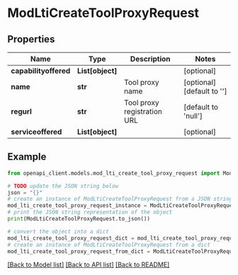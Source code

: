 # ModLtiCreateToolProxyRequest


## Properties

Name | Type | Description | Notes
------------ | ------------- | ------------- | -------------
**capabilityoffered** | **List[object]** |  | [optional] 
**name** | **str** | Tool proxy name | [optional] [default to '']
**regurl** | **str** | Tool proxy registration URL | [default to 'null']
**serviceoffered** | **List[object]** |  | [optional] 

## Example

```python
from openapi_client.models.mod_lti_create_tool_proxy_request import ModLtiCreateToolProxyRequest

# TODO update the JSON string below
json = "{}"
# create an instance of ModLtiCreateToolProxyRequest from a JSON string
mod_lti_create_tool_proxy_request_instance = ModLtiCreateToolProxyRequest.from_json(json)
# print the JSON string representation of the object
print(ModLtiCreateToolProxyRequest.to_json())

# convert the object into a dict
mod_lti_create_tool_proxy_request_dict = mod_lti_create_tool_proxy_request_instance.to_dict()
# create an instance of ModLtiCreateToolProxyRequest from a dict
mod_lti_create_tool_proxy_request_from_dict = ModLtiCreateToolProxyRequest.from_dict(mod_lti_create_tool_proxy_request_dict)
```
[[Back to Model list]](../README.md#documentation-for-models) [[Back to API list]](../README.md#documentation-for-api-endpoints) [[Back to README]](../README.md)


